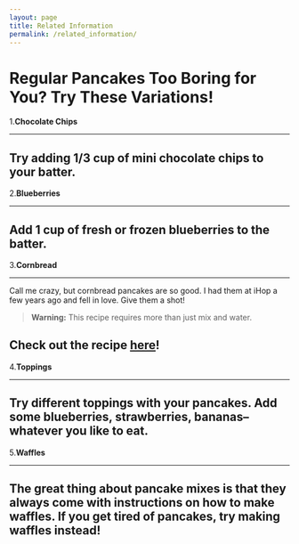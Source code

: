 ```yaml
---
layout: page
title: Related Information
permalink: /related_information/
---
```


# Regular Pancakes Too Boring for You? Try These Variations!

1.**Chocolate Chips**

  ---
  Try adding 1/3 cup of mini chocolate chips to your batter.
  ---
  
2.**Blueberries**

  ---
  Add 1 cup of fresh or frozen blueberries to the batter.
  ---

3.**Cornbread**

  ---
  Call me crazy, but cornbread pancakes are so good. I had them at iHop a few years ago and fell in love. Give them a shot!
  > **Warning:** This recipe requires more than just mix and water.
  
  Check out the recipe [here](http://allrecipes.com/recipe/191710/cornbread-pancakes/)!
  ---

4.**Toppings**

  ---
  Try different toppings with your pancakes. Add some blueberries, strawberries, bananas–whatever you like to eat. 
  ---

5.**Waffles**

  ---
  The great thing about pancake mixes is that they always come with instructions on how to make waffles. If you get tired of pancakes, try making waffles instead!
  ---

